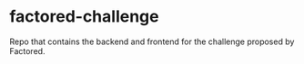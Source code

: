 # factored-challenge
Repo that contains the backend and frontend for the challenge proposed by Factored. 
